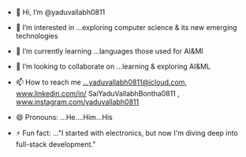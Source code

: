- 👋 Hi, I’m @yaduvallabh0811
- 👀 I’m interested in ...exploring computer science & its new emerging technologies
- 🌱 I’m currently learning ...languages those used for AI&Ml
- 💞️ I’m looking to collaborate on ...learning & exploring AI&ML
- 📫 How to reach me ...yaduvallabh0811@icloud.com,  www.linkedin.com/in/
SaiYaduVallabhBontha0811 ,  www.instagram.com/yaduvallabh0811

- 😄 Pronouns: ...He....Him...His
- ⚡ Fun fact: ..."I started with electronics, but now I'm diving deep into full-stack development."

<!---
yaduvallabh0811/yaduvallabh0811 is a ✨ special ✨ repository because its `README.md` (this file) appears on your GitHub profile.
You can click the Preview link to take a look at your changes.
--->
